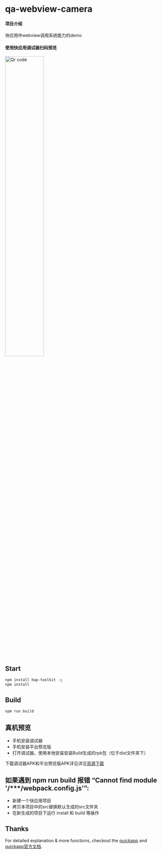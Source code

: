 # qa-webview-camera

#### 项目介绍
快应用中webview调用系统能力的demo

#### 使用快应用调试器扫码预览
<img src="/screenshot/qr.png" alt="Qr code" style="width: 50%">

## Start

``` bash
npm install hap-toolkit -g
npm install
```

## Build
``` bash
npm run build
```

## 真机预览
- 手机安装调试器
- 手机安装平台预览版
- 打开调试器，使用本地安装安装Build生成的rpk包（位于dist文件夹下）
  
下载调试器APK和平台预览版APK详见详见[资源下载](https://www.quickapp.cn/docCenter/post/69)

## 如果遇到 npm run build 报错 “Cannot find module '/***/webpack.config.js'”:
- 新建一个快应用项目
- 拷贝本项目中的src替换默认生成的src文件夹
- 在新生成的项目下运行 install 和 build 等操作

## Thanks
For detailed explanation & more functions, checkout the [quickapp](https://www.quickapp.cn/) and [quickapp官方文档](https://doc.quickapp.cn/tutorial/).
